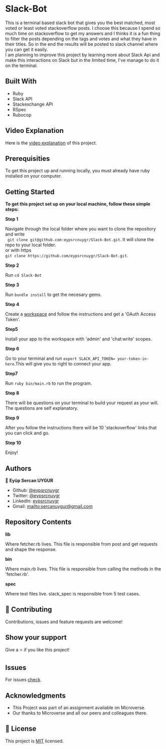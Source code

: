 # Slack-Bot
This is a terminal based slack bot that gives you the best matched, most voted or least voted stackoverflow posts.
I choose this because I spend so much time on stackoverflow to get my answers and I thinks it is a fun thing to filter 
the posts depending on the tags and votes and what they have in their titles. So in the end the results will be posted to
slack channel where you can get it easily.<br>I am planning to improve this project by learning more about Slack Api and make this interactions on Slack
but in the limited time, I've manage to do it on the terminal.

## Built With
* Ruby
* Slack API
* Stackexchange API
* RSpec
* Rubocop

## Video Explanation

Here is the [video explanation](https://www.loom.com/share/c6dc475488264a9091199989660b1423) of this project.

## Prerequisities

To get this project up and running locally, you must already have ruby installed on your computer.

## Getting Started

**To get this project set up on your local machine, follow these simple steps:**

**Step 1**

Navigate through the local folder where you want to clone the repository and write<br>
``` git clone git@github.com:eypsrcnuygr/Slack-Bot.git```. It will clone the repo to your local folder.<br>
or with https<br>
```git clone https://github.com/eypsrcnuygr/Slack-Bot.git```.

**Step 2**

Run ```cd Slack-Bot```

**Step 3**

Run ```bundle install``` to get the necesary gems.

**Step 4**

Create a [workspace](https://slack.com/get-started#/create) and follow the instructions and get a 'OAuth Access Token'. 

**Step5**

Install your app to the workspace with 'admin' and 'chat:write' scopes.

**Step 6**

Go to your terminal and run ```export SLACK_API_TOKEN= your-token-in-here```.This will give you to right to connect your app.

**Step7**

Run ```ruby bin/main.rb``` to run the program.

**Step 8**

There will be questions on your terminal to build your request as your will. The questions are self explanatory.

**Step 9**

After you follow the instructions there will be 10 'stackoverflow' links that you can click and go.

**Step 10**

Enjoy!

## Authors

👤 **Eyüp Sercan UYGUR**

-   Github: [@eypsrcnuygr](https://github.com/eypsrcnuygr)
-   Twitter: [@eypsrcnuygr](https://twitter.com/eypsrcnuygr)
-   LinkedIn: [eypsrcnuygr](https://www.linkedin.com/in/eypsrcnuygr/)
-   Gmail: <mailto:sercanuygur@gmail.com>


## Repository Contents

**lib**

Where fetcher.rb lives. This file is responsible from post and get requests and shape the response.

**bin**

Where main.rb lives. This file is responsible from calling the methods in the 'fetcher.rb'.

**spec**

Where test files live. slack_spec is responsible from 5 test cases.

## 🤝 Contributing

Contributions, issues and feature requests are welcome!

## Show your support

Give a ⭐️ if you like this project!

## Issues

For issues [check](https://github.com/eypsrcnuygr/Slack-Bot/issues).

## Acknowledgments

-   This Project was part of an assignment available on Microverse.
-   Our thanks to Microverse and all our peers and colleagues there.

## 📝 License

This project is [MIT](lic.url) licensed.
